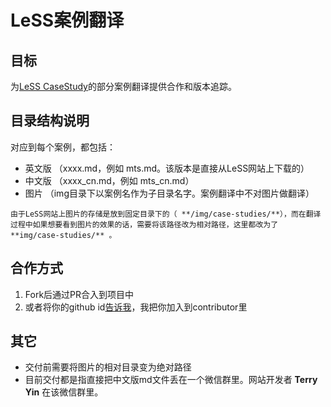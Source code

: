 # LeSS案例翻译

## 目标

为[LeSS CaseStudy](https://less.works/zh-CN/case-studies/index)的部分案例翻译提供合作和版本追踪。

## 目录结构说明

对应到每个案例，都包括：

* 英文版 （xxxx.md，例如 mts.md。该版本是直接从LeSS网站上下载的）
* 中文版 （xxxx_cn.md，例如 mts_cn.md）
* 图片 （img目录下以案例名作为子目录名字。案例翻译中不对图片做翻译）

```
由于LeSS网站上图片的存储是放到固定目录下的（ **/img/case-studies/**），而在翻译过程中如果想要看到图片的效果的话，需要将该路径改为相对路径，这里都改为了 **img/case-studies/** 。
```

## 合作方式

1. Fork后通过PR合入到项目中
2. 或者将你的github id[告诉我](mailto:wjmmx@msn.com)，我把你加入到contributor里

## 其它

* 交付前需要将图片的相对目录变为绝对路径
* 目前交付都是指直接把中文版md文件丢在一个微信群里。网站开发者 **Terry Yin** 在该微信群里。

